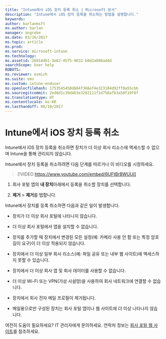 ```yaml
---
title: "Intune에서 iOS 장치 등록 취소 | Microsoft 문서"
description: "Intune에서 iOS 장치 등록을 취소하는 방법을 설명합니다."
keywords: 
author: barlanmsft
ms.author: barlan
manager: angrobe
ms.date: 03/16/2017
ms.topic: article
ms.prod: 
ms.service: microsoft-intune
ms.technology: 
ms.assetid: 28914db1-3e62-45f5-9632-b0d2a808a44d
searchScope: User help
ROBOTS: 
ms.reviewer: esmich
ms.suite: ems
ms.custom: intune-enduser
ms.openlocfilehash: 1753545450d684f366ef4e323104d92ff0a55cbb
ms.sourcegitcommit: 2ed8d1c39d4b3e3282111f1d758afb3a50f19f8f
ms.translationtype: HT
ms.contentlocale: ko-KR
ms.lasthandoff: 08/10/2017
---
```

# <a name="unenroll-your-ios-device-from-intune"></a>Intune에서 iOS 장치 등록 취소

Intune에서 iOS 장치 등록을 취소하면 장치가 더 이상 회사 리소스에 액세스할 수 없으며 Intune을 통해 관리되지 않습니다.

Intune에서 장치 등록을 취소하려면 다음 단계를 따르거나 이 비디오를 시청하세요.

> [!VIDEO https://www.youtube.com/embed/6UFtBrBWUUI]


1.  회사 포털 앱의 **내 장치**아래에서 등록을 취소할 장치를 선택합니다.

2.  **제거** > **제거**를 탭합니다.

Intune에서 장치를 등록 취소하면 다음과 같은 일이 발생합니다.

-   장치가 더 이상 회사 포털에 나타나지 않습니다.

-   더 이상 회사 포털에서 앱을 설치할 수 없습니다.

-   장치를 추가할 때 장치에서 변경된 모든 설정(예: 카메라 사용 안 함 또는 특정 암호 길이 요구)이 더 이상 적용되지 않습니다.

-   장치에서 더 이상 일부 회사 리소스(예: 파일 공유 또는 내부 웹 사이트)에 액세스하지 못할 수 있습니다.

-   장치에서 더 이상 회사 앱 및 회사 데이터를 사용할 수 없습니다.

-   더 이상 Wi-Fi 또는 VPN(가상 사설망)을 사용하여 회사 네트워크에 연결할 수 없습니다.

-   장치에서 회사 전자 메일 프로필이 제거됩니다.

-   메일용으로만 구성된 장치는 회사 포털 앱이나 웹 사이트에 더 이상 나타나지 않습니다.

여전히 도움이 필요하세요? IT 관리자에게 문의하세요. 연락처 정보는 [회사 포털 웹 사이트](http://portal.manage.microsoft.com)를 참조하세요.
